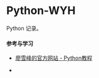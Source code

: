 # Python-WYH
Python 记录。

#### 参考与学习
* [廖雪峰的官方网站 - Python教程](http://www.liaoxuefeng.com/wiki/0014316089557264a6b348958f449949df42a6d3a2e542c000)

* []()
